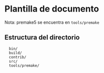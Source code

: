 # Plantilla de documento

Nota: premake5 se encuentra en `tools/premake`

## Estructura del directorio

``` 
  bin/
  build/
  contrib/
  src/
  tools/premake/

```

